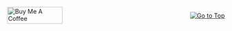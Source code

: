 <div style="display: flex; justify-content: space-between; align-items: center; width: 100%;">
  <a href="https://www.buymeacoffee.com/divyanshu0212" target="_blank">
    <img src="https://cdn.buymeacoffee.com/buttons/v2/default-yellow.png" alt="Buy Me A Coffee" style="height: 40px !important; width: 128px !important;">
  </a>
  <a href="#top">
    <img src="https://img.shields.io/static/v1?label&message=Go+to+Top&color=0b6ab3&style=flat&logo" alt="Go to Top">
  </a>
</div>
